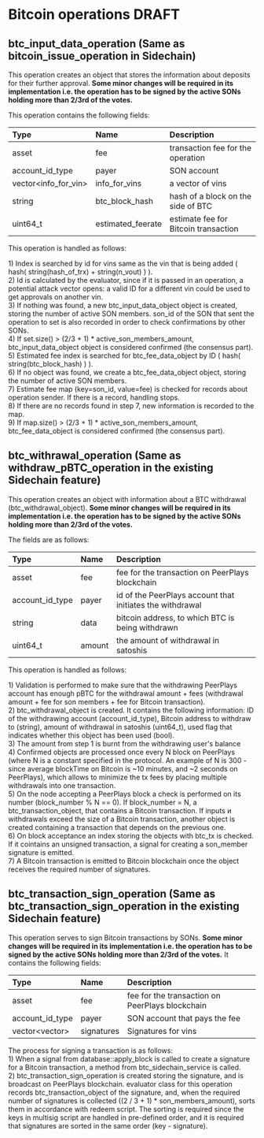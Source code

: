 # Bitcoin operations DRAFT

## **btc\_input\_data\_operation \(Same as bitcoin\_issue\_operation in Sidechain\)**

This operation creates an object that stores the information about deposits for their further approval. **Some minor changes will be required in its implementation i.e. the operation has to be signed by the active SONs holding more than 2/3rd of the votes.**

This operation contains the following fields:

| **Type** | **Name** | **Description** |
| :--- | :--- | :--- |
| asset | fee | transaction fee for the operation |
| account\_id\_type | payer | SON account |
| vector&lt;info\_for\_vin&gt; | info\_for\_vins | a vector of vins |
| string | btc\_block\_hash | hash of a block on the side of BTC |
| uint64\_t | estimated\_feerate | estimate fee for Bitcoin transaction |

This operation is handled as follows:

1\) Index is searched by id for vins same as the vin that is being added \( hash\( string\(hash\_of\_trx\) + string\(n\_vout\) \) \).  
2\) Id is calculated by the evaluator, since if it is passed in an operation, a potential attack vector opens: a valid ID for a different vin could be used to get approvals on another vin.  
3\) If nothing was found, a new btc\_input\_data\_object object is created, storing the number of active SON members. son\_id of the SON that sent the operation to set is also recorded in order to check confirmations by other SONs.  
4\) If set.size\(\) &gt; \(2/3 + 1\) \* active\_son\_members\_amount, btc\_input\_data\_object object is considered confirmed \(the consensus part\).  
5\) Estimated fee index is searched for btc\_fee\_data\_object by ID \( hash\( string\(btc\_block\_hash\) \) \).  
6\) If no object was found, we create a btc\_fee\_data\_object object, storing the number of active SON members.  
7\) Estimate fee map \(key=son\_id, value=fee\) is checked for records about operation sender. If there is a record, handling stops.  
8\) If there are no records found in step 7, new information is recorded to the map.  
9\) If map.size\(\) &gt; \(2/3 + 1\) \* active\_son\_members\_amount, btc\_fee\_data\_object is considered confirmed \(the consensus part\).

## **btc\_withrawal\_operation \(Same as withdraw\_pBTC\_operation in the existing Sidechain feature\)**

This operation creates an object with information about a BTC withdrawal \(btc\_withdrawal\_object\). **Some minor changes will be required in its implementation i.e. the operation has to be signed by the active SONs holding more than 2/3rd of the votes.**

The fields are as follows:

| **Type** | **Name** | **Description** |
| :--- | :--- | :--- |
| asset | fee | fee for the transaction on PeerPlays blockchain |
| account\_id\_type | payer | id of the PeerPlays account that initiates the withdrawal |
| string | data | bitcoin address, to which BTC is being withdrawn |
| uint64\_t | amount | the amount of withdrawal in satoshis |

This operation is handled as follows:

1\) Validation is performed to make sure that the withdrawing PeerPlays account has enough pBTC for the withdrawal amount + fees \(withdrawal amount + fee for son members + fee for Bitcoin transaction\).  
2\) btc\_withdrawal\_object is created. It contains the following information: ID of the withdrawing account \(account\_id\_type\), Bitcoin address to withdraw to \(string\), amount of withdrawal in satoshis \(uint64\_t\), used flag that indicates whether this object has been used \(bool\).  
3\) The amount from step 1 is burnt from the withdrawing user's balance  
4\) Confirmed objects are processed once every N block on PeerPlays \(where N is a constant specified in the protocol. An example of N is 300 - since average blockTime on Bitcoin is ~10 minutes, and ~2 seconds on PeerPlays\), which allows to minimize the tx fees by placing multiple withdrawals into one transaction.  
5\) On the node accepting a PeerPlays block a check is performed on its number \(block\_number % N == 0\). If block\_number = N, a btc\_transaction\_object, that contains a Bitcoin transaction. If inputs и withdrawals exceed the size of a Bitcoin transaction, another object is created containing a transaction that depends on the previous one.  
6\) On block acceptance an index storing the objects with btc\_tx is checked. If it cointains an unsigned transaction, a signal for creating a son\_member signature is emitted.  
7\) A Bitcoin transaction is emitted to Bitcoin blockchain once the object receives the required number of signatures.

## **btc\_transaction\_sign\_operation \(Same as btc\_transaction\_sign\_operation in the existing Sidechain feature\)**

This operation serves to sign Bitcoin transactions by SONs. **Some minor changes will be required in its implementation i.e. the operation has to be signed by the active SONs holding more than 2/3rd of the votes.** It contains the following fields:

| **Type** | **Name** | **Description** |
| :--- | :--- | :--- |
| asset | fee | fee for the transaction on PeerPlays blockchain |
| account\_id\_type | payer | SON account that pays the fee |
| vector&lt;vector&gt; | signatures | Signatures for vins |

The process for signing a transaction is as follows:  
1\) When a signal from database::apply\_block is called to create a signature for a Bitcoin transaction, a method from btc\_sidechain\_service is called.  
2\) btc\_transaction\_sign\_operation is created storing the signature, and is broadcast on PeerPlays blockchain. evaluator class for this operation records btc\_transaction\_object of the signature, and, when the required number of signatures is collected \(\(2 / 3 + 1\) \* son\_members\_amount\), sorts them in accordance with redeem script. The sorting is required since the keys in multisig script are handled in pre-defined order, and it is required that signatures are sorted in the same order \(key - signature\).

